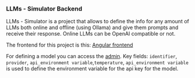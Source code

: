 ### LLMs - Simulator Backend

LLMs - Simulator is a project that allows to define the info for any amount of LLMs both online and offline (using Ollama) and give them prompts and receive their response. Online LLMs can be OpenAI compatible or not.

The frontend for this project is this: [Angular frontend](https://github.com/xero-q/LLMs-chat-frontend-angular)

For defining a model you can access the [admin](http://localhost:8000/admin). Key fields: `identifier`, `provider`, `api_environment variable`,`temperature`, `api_environment variable` is used to define the environment variable for the api key for the model.
